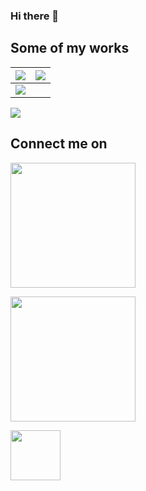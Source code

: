 ### Hi there 👋

<!--
**ngima/ngima** is a ✨ _special_ ✨ repository because its `README.md` (this file) appears on your GitHub profile.

Here are some ideas to get you started:

- 🔭 I’m currently working on ...
- 🌱 I’m currently learning ...
- 👯 I’m looking to collaborate on ...
- 🤔 I’m looking for help with ...
- 💬 Ask me about ...
- 📫 How to reach me: ...
- 😄 Pronouns: ...
- ⚡ Fun fact: ...
-->

## Some of my works

|       <a href="https://www.youtube.com/embed/zEVP89T3od4" target="_blank" width="50%"><img src="https://cdn.dribbble.com/users/1499278/screenshots/14048103/media/1ab4644e72ca270520cc02b52306873d.jpg?compress=1&resize=1200x900"></a>        |        <a href="https://www.youtube.com/embed/zEVP89T3od4" target="_blank" width="50%"><img src="https://cdn.dribbble.com/users/1499278/screenshots/13802026/media/b40a4daec83eace1626fc989ddae2f21.png?compress=1&resize=1200x900"></a>       |
| ------------- |:-------------:|
|   <a href="https://www.youtube.com/embed/zEVP89T3od4" target="_blank" width="50%"><img src="https://cdn.dribbble.com/users/1499278/screenshots/13878866/media/0bc824e834c170faff7bd188aea4fa34.png?compress=1&resize=1200x900"></a>    |  |

<a href="https://www.youtube.com/embed/zEVP89T3od4" target="_blank" width="50%"><img src="https://github.com/ngima/ngima/blob/master/images/Liberty%205%20Point%20of%20Sale%20iPad%20App%20UI:UX%20Design.gif"></a>



## Connect me on

[<img src="https://www.youtube.com/about/static/svgs/icons/brand-resources/YouTube-logo-full_color_light.svg?cache=72a5d9c" width="200">](https://youtube.com/NgimaSherpa)


[<img src="https://content.linkedin.com/content/dam/me/business/en-us/amp/brand-site/v2/bg/LI-Logo.svg.original.svg" width="200">](https://www.linkedin.com/in/ngimasherpa/)

[<img src="https://cdn.dribbble.com/assets/dribbble-ball-mark-65e4c7140279716589d27ee6f7276e54ea164c788c1f1d44f4b5adb84f3b13c4.svg" width="80">](https://dribbble.com/ngima)


<!-- [![Foo](https://www.youtube.com/about/static/svgs/icons/brand-resources/YouTube-logo-full_color_light.svg?cache=72a5d9c)](https://youtube.com/NgimaSherpa)
-->
